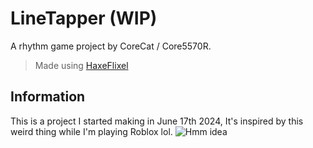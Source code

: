 # LineTapper (WIP)
A rhythm game project by CoreCat / Core5570R.
> Made using [HaxeFlixel](https://haxeflixel.com/)

## Information
This is a project I started making in June 17th 2024, It's inspired by this weird thing while I'm playing Roblox lol.
![Hmm idea](./assets/data/)
